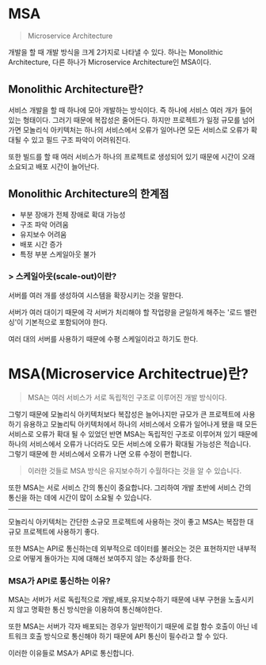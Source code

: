 # MSA
> Microservice Architecture

개발을 할 때 개발 방식을 크게 2가지로 나타낼 수 있다. 하나는 Monolithic Architecture, 다른 하나가 Microservice Architecture인 MSA이다.

## Monolithic Architecture란?
서비스 개발을 할 때 하나에 모아 개발하는 방식이다. 즉 하나에 서비스 여러 개가 들어있는 형태이다. 
그러기 때문에 복잡성은 줄어든다. 하지만 프로젝트가 일정 규모를 넘어가면 모놀리식 아키텍처는 하나의 서비스에서 오류가 일어나면 모든 서비스로 오류가 확대될 수 있고 필드 구조 파악이 어려워진다.

또한 빌드를 할 때 여러 서비스가 하나의 프로젝트로 생성되어 있기 때문에 시간이 오래 소요되고 배포 시간이 늘어난다.



## Monolithic Architecture의 한계점

- 부분 장애가 전체 장애로 확대 가능성
- 구조 파악 어려움
- 유지보수 어려움
- 배포 시간 증가
- 특정 부분 스케일아웃 불가

### > 스케일아웃(scale-out)이란?

서버를 여러 개를 생성하여 시스템을 확장시키는 것을 말한다.

서버가 여러 대이기 때문에 각 서버가 처리해야 할 작업량을 균일하게 해주는 '로드 밸런싱'이 기본적으로 포함되어야 한다.

여러 대의 서버를 사용하기 때문에 수평 스케일이라고 하기도 한다.

# MSA(Microservice Architectrue)란?
> MSA는 여러 서비스가 서로 독립적인 구조로 이루어진 개발 방식이다.

그렇기 때문에 모놀리식 아키텍처보다 복잡성은 늘어나지만 규모가 큰 프로젝트에 사용하기 유용하고 모놀리틱 아키텍처에서 하나의 서비스에서 오류가 일어나게 됐을 때 모든 서비스로 오류가 확대 될 수 있었던
반면 MSA는 독립적인 구조로 이루어져 있기 때문에 하나의 서비스에서 오류가 나더라도 모든 서비스에 오류가 확대될 가능성은 적습니다. 그렇기 때문에 한 서비스에서 오류가 나면 오류 수정이 편합니다.

> 이러한 것들로 MSA 방식은 유지보수하기 수월하다는 것을 알 수 있습니다.

또한 MSA는 서로 서비스 간의 통신이 중요합니다. 그리하여 개발 초반에 서비스 간의 통신을 하는 데에 시간이 많이 소요될 수 있습니다.

------
 
모놀리식 아키텍처는 간단한 소규모 프로젝트에 사용하는 것이 좋고
MSA는 복잡한 대규모 프로젝트에 사용하기 좋다.

또한 MSA는 API로 통신하는데 외부적으로 데이터를 불러오는 것은 표현하지만 내부적으로 어떻게 돌아가는 지에 대해선 보여주지 않는 추상화를 한다.


### MSA가 API로 통신하는 이유?
MSA는 서버가 서로 독립적으로 개발,배포,유지보수하기 때문에 내부 구현을 노출시키지 않고 명확한 통신 방식만을 이용하여 통신해야한다.

또한 MSA는 서버가 각자 배포되는 경우가 일반적이기 때문에 로컬 함수 호출이 아닌 네트워크 호출 방식으로 통신해야 하기 때문에 API 통신이 필수라고 할 수 있다.

이러한 이유들로 MSA가 API로 통신합니다.


